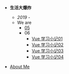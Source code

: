 
- **生活大爆炸**

  - *2019 -*
  - We are
    - [05](/insane/2019/5月小札.md)
    - 06
      - [Vue 学习小记01](/insane/2019/Vue学习小记01.md)
      - [Vue 学习小记02](/insane/2019/Vue学习小记02.md)
      - [Vue 学习小记03](/insane/2019/Vue学习小记03.md)
      - [Vue 学习小记04](/insane/2019/Vue学习小记04.md)


  

- [About Me](README.md)


